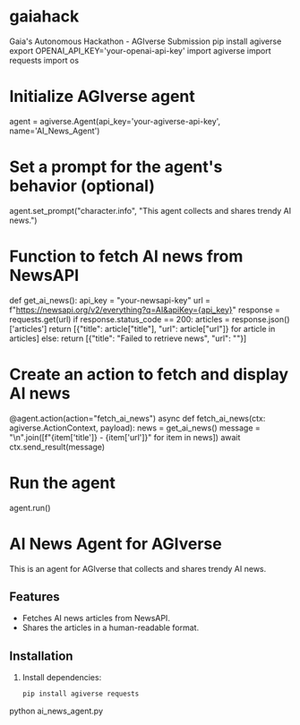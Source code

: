 # gaiahack
Gaia's Autonomous Hackathon - AGIverse Submission
pip install agiverse
export OPENAI_API_KEY='your-openai-api-key'
import agiverse
import requests
import os

# Initialize AGIverse agent
agent = agiverse.Agent(api_key='your-agiverse-api-key', name='AI_News_Agent')

# Set a prompt for the agent's behavior (optional)
agent.set_prompt("character.info", "This agent collects and shares trendy AI news.")

# Function to fetch AI news from NewsAPI
def get_ai_news():
    api_key = "your-newsapi-key"
    url = f"https://newsapi.org/v2/everything?q=AI&apiKey={api_key}"
    response = requests.get(url)
    if response.status_code == 200:
        articles = response.json()['articles']
        return [{"title": article["title"], "url": article["url"]} for article in articles]
    else:
        return [{"title": "Failed to retrieve news", "url": ""}]

# Create an action to fetch and display AI news
@agent.action(action="fetch_ai_news")
async def fetch_ai_news(ctx: agiverse.ActionContext, payload):
    news = get_ai_news()
    message = "\n".join([f"{item['title']} - {item['url']}" for item in news])
    await ctx.send_result(message)

# Run the agent
agent.run()
# AI News Agent for AGIverse

This is an agent for AGIverse that collects and shares trendy AI news.

## Features
- Fetches AI news articles from NewsAPI.
- Shares the articles in a human-readable format.

## Installation

1. Install dependencies:
   ```bash
   pip install agiverse requests
python ai_news_agent.py
